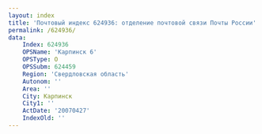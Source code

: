 ```yaml
---
layout: index
title: 'Почтовый индекс 624936: отделение почтовой связи Почты России'
permalink: /624936/
data:
    Index: 624936
    OPSName: 'Карпинск 6'
    OPSType: О
    OPSSubm: 624459
    Region: 'Свердловская область'
    Autonom: ''
    Area: ''
    City: Карпинск
    City1: ''
    ActDate: '20070427'
    IndexOld: ''
---
```

